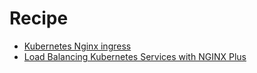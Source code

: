 # Recipe

* [Kubernetes Nginx ingress](https://github.com/nginxinc/kubernetes-ingress/tree/master/nginx-controller)
* [Load Balancing Kubernetes Services with NGINX Plus](https://www.nginx.com/blog/load-balancing-kubernetes-services-nginx-plus/)
